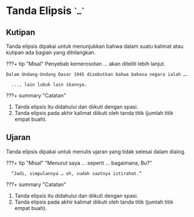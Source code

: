 # Tanda Elipsis <small>\``…`\`</small>


## Kutipan

Tanda elipsis dipakai untuk menunjukkan bahwa dalam suatu kalimat atau kutipan ada bagian yang dihilangkan.

???+ tip "Misal"
    Penyebab kemerosotan ... akan diteliti lebih lanjut.

    Dalam Undang-Undang Dasar 1945 disebutkan bahwa bahasa negara ialah ….

      ..., lain lubuk lain ikannya.

???+ summary "Catatan"
    <ol class="kurung-1"><li>Tanda elipsis itu didahului dan diikuti dengan spasi.</li>
    <li>Tanda elipsis pada akhir kalimat diikuti oleh tanda titik (jumlah titik empat buah).</li>
    </ol>

## Ujaran

Tanda elipsis dipakai untuk menulis ujaran yang tidak selesai dalam dialog.

???+ tip "Misal"
      “Menurut saya … seperti … bagaimana, Bu?”

      “Jadi, simpulannya … oh, sudah saatnya istirahat.”

???+ summary "Catatan"
    <ol class="kurung-1"><li>Tanda elipsis itu didahului dan diikuti dengan spasi.</li>
    <li>Tanda elipsis pada akhir kalimat diikuti oleh tanda titik (jumlah titik empat buah).</li>
    </ol>


